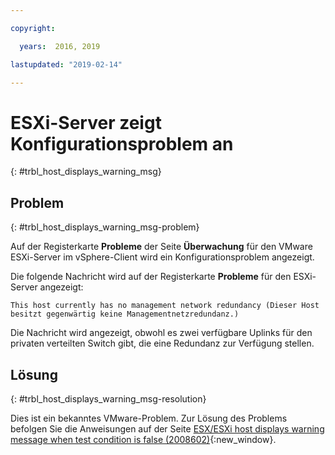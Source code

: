 ```yaml
---

copyright:

  years:  2016, 2019

lastupdated: "2019-02-14"

---
```


# ESXi-Server zeigt Konfigurationsproblem an
{: #trbl_host_displays_warning_msg}

## Problem
{: #trbl_host_displays_warning_msg-problem}

Auf der Registerkarte **Probleme** der Seite **Überwachung** für den VMware ESXi-Server im vSphere-Client wird ein Konfigurationsproblem angezeigt.

Die folgende Nachricht wird auf der Registerkarte **Probleme** für den ESXi-Server angezeigt:

`This host currently has no management network redundancy (Dieser Host besitzt gegenwärtig keine Managementnetzredundanz.)`

Die Nachricht wird angezeigt, obwohl es zwei verfügbare Uplinks für den privaten verteilten Switch gibt, die eine Redundanz zur Verfügung stellen.

## Lösung
{: #trbl_host_displays_warning_msg-resolution}

Dies ist ein bekanntes VMware-Problem. Zur Lösung des Problems befolgen Sie die Anweisungen auf der Seite [ESX/ESXi host displays warning message when test condition is false (2008602)](https://kb.vmware.com/selfservice/search.do?cmd=displayKC&docType=kc&docTypeID=DT_KB_1_1&externalId=2008602){:new_window}.
